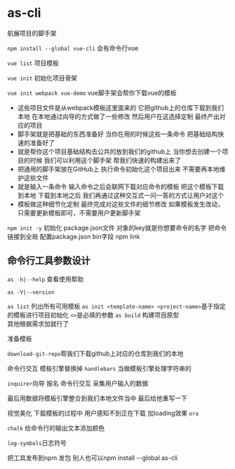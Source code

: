 # as-cli
航展项目的脚手架





`npm install --global vue-cli`  会有命令行vue

`vue list` 项目模板

`vue init` 初始化项目骨架


`vue init webpack vue-demo`  vue脚手架会帮你下载vue的模板
- 这些项目文件是从webpack模板这里面来的 它把github上的仓库下载到我们本地 在本地通过向导的方式做了一些修改 然后用户在这选择定制 最终产出对应的项目
- 脚手架就是把基础的东西准备好 当你在用的时候这些一条命令 把基础结构快速的准备好了
- 就是帮你这个项目基础结构去公共的放到我们的github上 当你想去创建一个项目的时候 我们可以利用这个脚手架 帮我们快速的构建出来了 
- 把通用的脚手架放在GitHub上 执行命令初始化这个项目出来  不需要再本地维护这些文件
- 就是输入一条命令 输入命令之后会联网下载对应命令的模板 把这个模板下载到本地 下载到本地之后 我们再通过这种交互式一问一答的方式让用户对这个
- 模板做这种细节化定制 最终完成对这些文件的细节修改 如果模板发生改动，只需要更新模板即可，不需要用户更新脚手架


`npm init -y` 初始化 package.json文件
对象的key就是你想要命令的名字
把命令链接到全局
配置package.json bin字段
npm link



## 命令行工具参数设计
`as -h|--help`  查看使用帮助

`as -V|--version`

`as list` 列出所有可用模板
`as init <template-name> <project-name>`基于指定的模板进行项目初始化 `<>`是必填的参数
`as build` 构建项目原型  
其他根据需求加就行了 

准备模板

`download-git-repo`帮我们下载github上对应的仓库到我们的本地




命令行交互
模板引擎替换掉
`handlebars` 当做模板引擎处理字符串的

`inquirer`向导 报名 命令行交互 采集用户输入的数据

最后用数据将模板引擎整合到我们本地文件当中 最后给他重写一下



视觉美化
下载模板的过程中 用户感知不到正在下载 加loading效果 
`ora`


`chalk` 给命令行的输出文本添加颜色

`log-symbols`日志符号


把工具发布到npm 发包 别人也可以npm install --global as-cli